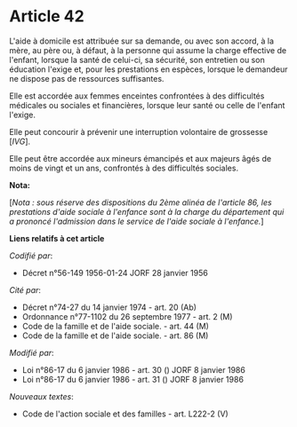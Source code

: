 # Article 42

L'aide à domicile est attribuée sur sa demande, ou avec son accord, à la mère, au père ou, à défaut, à la personne qui assume
la charge effective de l'enfant, lorsque la santé de celui-ci, sa sécurité, son entretien ou son éducation l'exige et, pour
les prestations en espèces, lorsque le demandeur ne dispose pas de ressources suffisantes.

Elle est accordée aux femmes enceintes confrontées à des difficultés médicales ou sociales et financières, lorsque leur santé
ou celle de l'enfant l'exige.

Elle peut concourir à prévenir une interruption volontaire de grossesse [*IVG*].

Elle peut être accordée aux mineurs émancipés et aux majeurs âgés de moins de vingt et un ans, confrontés à des difficultés
sociales.

**Nota:**

[*Nota : sous réserve des dispositions du 2ème alinéa de l'article 86, les prestations d'aide sociale à l'enfance sont à la
charge du département qui a prononcé l'admission dans le service de l'aide sociale à l'enfance.*]

**Liens relatifs à cet article**

_Codifié par_:

  - Décret n°56-149 1956-01-24 JORF 28 janvier 1956

_Cité par_:

  - Décret n°74-27 du 14 janvier 1974 - art. 20 (Ab)
  - Ordonnance n°77-1102 du 26 septembre 1977 - art. 2 (M)
  - Code de la famille et de l'aide sociale. - art. 44 (M)
  - Code de la famille et de l'aide sociale. - art. 86 (M)

_Modifié par_:

  - Loi n°86-17 du 6 janvier 1986 - art. 30 () JORF 8 janvier 1986
  - Loi n°86-17 du 6 janvier 1986 - art. 31 () JORF 8 janvier 1986

_Nouveaux textes_:

  - Code de l'action sociale et des familles - art. L222-2 (V)
